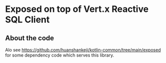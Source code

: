 # Exposed on top of Vert.x Reactive SQL Client
## About the code
Alo see https://github.com/huanshankeji/kotlin-common/tree/main/exposed for some dependency code which serves this library.
